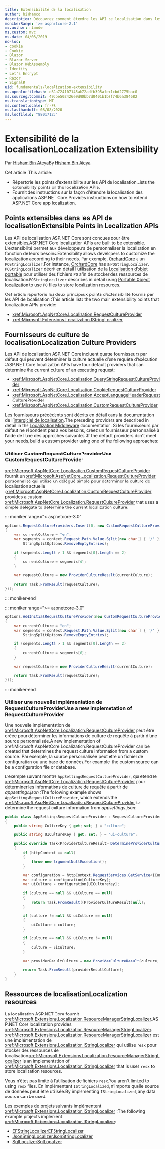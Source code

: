 ```yaml
---
title: Extensibilité de la localisation
author: hishamco
description: Découvrez comment étendre les API de localisation dans les applications ASP.NET Core.
monikerRange: '>= aspnetcore-2.1'
ms.author: riande
ms.custom: mvc
ms.date: 08/03/2019
no-loc:
- cookie
- Cookie
- Blazor
- Blazor Server
- Blazor WebAssembly
- Identity
- Let's Encrypt
- Razor
- SignalR
uid: fundamentals/localization-extensibility
ms.openlocfilehash: e31a724107145ab72adfb395afec1cbd2775bac0
ms.sourcegitcommit: 497be502426e9d90bb7d0401b1b9f74b6a384682
ms.translationtype: MT
ms.contentlocale: fr-FR
ms.lasthandoff: 08/08/2020
ms.locfileid: "88017127"
---
```

# <a name="localization-extensibility"></a><span data-ttu-id="ef088-103">Extensibilité de la localisation</span><span class="sxs-lookup"><span data-stu-id="ef088-103">Localization Extensibility</span></span>

<span data-ttu-id="ef088-104">Par [Hisham Bin Ateya](https://github.com/hishamco)</span><span class="sxs-lookup"><span data-stu-id="ef088-104">By [Hisham Bin Ateya](https://github.com/hishamco)</span></span>

<span data-ttu-id="ef088-105">Cet article :</span><span class="sxs-lookup"><span data-stu-id="ef088-105">This article:</span></span>

* <span data-ttu-id="ef088-106">Répertorie les points d’extensibilité sur les API de localisation.</span><span class="sxs-lookup"><span data-stu-id="ef088-106">Lists the extensibility points on the localization APIs.</span></span>
* <span data-ttu-id="ef088-107">Fournit des instructions sur la façon d’étendre la localisation des applications ASP.NET Core.</span><span class="sxs-lookup"><span data-stu-id="ef088-107">Provides instructions on how to extend ASP.NET Core app localization.</span></span>

## <a name="extensible-points-in-localization-apis"></a><span data-ttu-id="ef088-108">Points extensibles dans les API de localisation</span><span class="sxs-lookup"><span data-stu-id="ef088-108">Extensible Points in Localization APIs</span></span>

<span data-ttu-id="ef088-109">Les API de localisation ASP.NET Core sont conçues pour être extensibles.</span><span class="sxs-lookup"><span data-stu-id="ef088-109">ASP.NET Core localization APIs are built to be extensible.</span></span> <span data-ttu-id="ef088-110">L’extensibilité permet aux développeurs de personnaliser la localisation en fonction de leurs besoins.</span><span class="sxs-lookup"><span data-stu-id="ef088-110">Extensibility allows developers to customize the localization according to their needs.</span></span> <span data-ttu-id="ef088-111">Par exemple, [OrchardCore](https://github.com/orchardCMS/OrchardCore/) a un `POStringLocalizer`.</span><span class="sxs-lookup"><span data-stu-id="ef088-111">For instance, [OrchardCore](https://github.com/orchardCMS/OrchardCore/) has a `POStringLocalizer`.</span></span> <span data-ttu-id="ef088-112">`POStringLocalizer` décrit en détail l’utilisation de la [Localisation d’objet portable](xref:fundamentals/portable-object-localization) pour utiliser des fichiers `PO` afin de stocker des ressources de localisation.</span><span class="sxs-lookup"><span data-stu-id="ef088-112">`POStringLocalizer` describes in detail using [Portable Object localization](xref:fundamentals/portable-object-localization) to use `PO` files to store localization resources.</span></span>

<span data-ttu-id="ef088-113">Cet article répertorie les deux principaux points d’extensibilité fournis par les API de localisation :</span><span class="sxs-lookup"><span data-stu-id="ef088-113">This article lists the two main extensibility points that localization APIs provide:</span></span> 

* <xref:Microsoft.AspNetCore.Localization.RequestCultureProvider>
* <xref:Microsoft.Extensions.Localization.IStringLocalizer>

## <a name="localization-culture-providers"></a><span data-ttu-id="ef088-114">Fournisseurs de culture de localisation</span><span class="sxs-lookup"><span data-stu-id="ef088-114">Localization Culture Providers</span></span>

<span data-ttu-id="ef088-115">Les API de localisation ASP.NET Core incluent quatre fournisseurs par défaut qui peuvent déterminer la culture actuelle d’une requête d’exécution :</span><span class="sxs-lookup"><span data-stu-id="ef088-115">ASP.NET Core localization APIs have four default providers that can determine the current culture of an executing request:</span></span>

* <xref:Microsoft.AspNetCore.Localization.QueryStringRequestCultureProvider>
* <xref:Microsoft.AspNetCore.Localization.CookieRequestCultureProvider>
* <xref:Microsoft.AspNetCore.Localization.AcceptLanguageHeaderRequestCultureProvider>
* <xref:Microsoft.AspNetCore.Localization.CustomRequestCultureProvider>

<span data-ttu-id="ef088-116">Les fournisseurs précédents sont décrits en détail dans la documentation de l’[intergiciel de localisation](xref:fundamentals/localization).</span><span class="sxs-lookup"><span data-stu-id="ef088-116">The preceding providers are described in detail in the [Localization Middleware](xref:fundamentals/localization) documentation.</span></span> <span data-ttu-id="ef088-117">Si les fournisseurs par défaut ne répondent pas à vos besoins, créez un fournisseur personnalisé à l’aide de l’une des approches suivantes :</span><span class="sxs-lookup"><span data-stu-id="ef088-117">If the default providers don't meet your needs, build a custom provider using one of the following approaches:</span></span>

### <a name="use-customrequestcultureprovider"></a><span data-ttu-id="ef088-118">Utiliser CustomRequestCultureProvider</span><span class="sxs-lookup"><span data-stu-id="ef088-118">Use CustomRequestCultureProvider</span></span>

<span data-ttu-id="ef088-119"><xref:Microsoft.AspNetCore.Localization.CustomRequestCultureProvider> fournit un <xref:Microsoft.AspNetCore.Localization.RequestCultureProvider> personnalisé qui utilise un délégué simple pour déterminer la culture de localisation actuelle :</span><span class="sxs-lookup"><span data-stu-id="ef088-119"><xref:Microsoft.AspNetCore.Localization.CustomRequestCultureProvider> provides a custom <xref:Microsoft.AspNetCore.Localization.RequestCultureProvider> that uses a simple delegate to determine the current localization culture:</span></span>

::: moniker range="< aspnetcore-3.0"
```csharp
options.RequestCultureProviders.Insert(0, new CustomRequestCultureProvider(async context =>
{
    var currentCulture = "en";
    var segments = context.Request.Path.Value.Split(new char[] { '/' }, 
        StringSplitOptions.RemoveEmptyEntries);

    if (segments.Length > 1 && segments[0].Length == 2)
    {
        currentCulture = segments[0];
    }

    var requestCulture = new ProviderCultureResult(currentCulture);
    
    return Task.FromResult(requestCulture);
}));
```

::: moniker-end

::: moniker range=">= aspnetcore-3.0"
```csharp
options.AddInitialRequestCultureProvider(new CustomRequestCultureProvider(async context =>
{
    var currentCulture = "en";
    var segments = context.Request.Path.Value.Split(new char[] { '/' }, 
        StringSplitOptions.RemoveEmptyEntries);

    if (segments.Length > 1 && segments[0].Length == 2)
    {
        currentCulture = segments[0];
    }

    var requestCulture = new ProviderCultureResult(currentCulture);
    
    return Task.FromResult(requestCulture);
}));
```

::: moniker-end

### <a name="use-a-new-implemetation-of-requestcultureprovider"></a><span data-ttu-id="ef088-120">Utiliser une nouvelle implémentation de RequestCultureProvider</span><span class="sxs-lookup"><span data-stu-id="ef088-120">Use a new implemetation of RequestCultureProvider</span></span>

<span data-ttu-id="ef088-121">Une nouvelle implémentation de <xref:Microsoft.AspNetCore.Localization.RequestCultureProvider> peut être créée pour déterminer les informations de culture de requête à partir d’une source personnalisée.</span><span class="sxs-lookup"><span data-stu-id="ef088-121">A new implementation of <xref:Microsoft.AspNetCore.Localization.RequestCultureProvider> can be created that determines the request culture information from a custom source.</span></span> <span data-ttu-id="ef088-122">Par exemple, la source personnalisée peut être un fichier de configuration ou une base de données.</span><span class="sxs-lookup"><span data-stu-id="ef088-122">For example, the custom source can be a configuration file or database.</span></span>

<span data-ttu-id="ef088-123">L’exemple suivant montre `AppSettingsRequestCultureProvider`, qui étend le <xref:Microsoft.AspNetCore.Localization.RequestCultureProvider> pour déterminer les informations de culture de requête à partir de *appsettings.json* :</span><span class="sxs-lookup"><span data-stu-id="ef088-123">The following example shows `AppSettingsRequestCultureProvider`, which extends the <xref:Microsoft.AspNetCore.Localization.RequestCultureProvider> to determine the request culture information from *appsettings.json*:</span></span>

```csharp
public class AppSettingsRequestCultureProvider : RequestCultureProvider
{
    public string CultureKey { get; set; } = "culture";

    public string UICultureKey { get; set; } = "ui-culture";

    public override Task<ProviderCultureResult> DetermineProviderCultureResult(HttpContext httpContext)
    {
        if (httpContext == null)
        {
            throw new ArgumentNullException();
        }

        var configuration = httpContext.RequestServices.GetService<IConfigurationRoot>();
        var culture = configuration[CultureKey];
        var uiCulture = configuration[UICultureKey];

        if (culture == null && uiCulture == null)
        {
            return Task.FromResult((ProviderCultureResult)null);
        }

        if (culture != null && uiCulture == null)
        {
            uiCulture = culture;
        }

        if (culture == null && uiCulture != null)
        {
            culture = uiCulture;
        }
        
        var providerResultCulture = new ProviderCultureResult(culture, uiCulture);

        return Task.FromResult(providerResultCulture);
    }
}
```

## <a name="localization-resources"></a><span data-ttu-id="ef088-124">Ressources de localisation</span><span class="sxs-lookup"><span data-stu-id="ef088-124">Localization resources</span></span>

<span data-ttu-id="ef088-125">La localisation ASP.NET Core fournit <xref:Microsoft.Extensions.Localization.ResourceManagerStringLocalizer>.</span><span class="sxs-lookup"><span data-stu-id="ef088-125">ASP.NET Core localization provides <xref:Microsoft.Extensions.Localization.ResourceManagerStringLocalizer>.</span></span> <span data-ttu-id="ef088-126"><xref:Microsoft.Extensions.Localization.ResourceManagerStringLocalizer> est une implémentation de <xref:Microsoft.Extensions.Localization.IStringLocalizer> qui utilise `resx` pour stocker des ressources de localisation.</span><span class="sxs-lookup"><span data-stu-id="ef088-126"><xref:Microsoft.Extensions.Localization.ResourceManagerStringLocalizer> is an implementation of <xref:Microsoft.Extensions.Localization.IStringLocalizer> that is uses `resx` to store localization resources.</span></span>

<span data-ttu-id="ef088-127">Vous n’êtes pas limité à l’utilisation de fichiers `resx`.</span><span class="sxs-lookup"><span data-stu-id="ef088-127">You aren't limited to using `resx` files.</span></span> <span data-ttu-id="ef088-128">En implémentant `IStringLocalized`, n’importe quelle source de données peut être utilisée.</span><span class="sxs-lookup"><span data-stu-id="ef088-128">By implementing `IStringLocalized`, any data source can be used.</span></span>

<span data-ttu-id="ef088-129">Les exemples de projets suivants implémentent <xref:Microsoft.Extensions.Localization.IStringLocalizer> :</span><span class="sxs-lookup"><span data-stu-id="ef088-129">The following example projects implement <xref:Microsoft.Extensions.Localization.IStringLocalizer>:</span></span> 

* [<span data-ttu-id="ef088-130">EFStringLocalizer</span><span class="sxs-lookup"><span data-stu-id="ef088-130">EFStringLocalizer</span></span>](https://github.com/aspnet/Entropy/tree/master/samples/Localization.EntityFramework)
* [<span data-ttu-id="ef088-131">JsonStringLocalizer</span><span class="sxs-lookup"><span data-stu-id="ef088-131">JsonStringLocalizer</span></span>](https://github.com/hishamco/My.Extensions.Localization.Json)
* [<span data-ttu-id="ef088-132">SqlLocalizer</span><span class="sxs-lookup"><span data-stu-id="ef088-132">SqlLocalizer</span></span>](https://github.com/damienbod/AspNetCoreLocalization)
